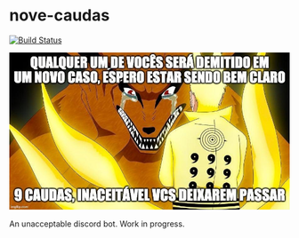 # nove-caudas

[![Build Status](https://cloud.drone.io/api/badges/caiorulli/nove-caudas/status.svg?ref=refs/heads/deck)](https://cloud.drone.io/caiorulli/nove-caudas)

![Inaceitável, 9Caudas](https://raw.githubusercontent.com/caiorulli/nove-caudas/deck/docs/images/9caudas_meme.jpg)

An unacceptable discord bot.
Work in progress.

